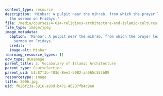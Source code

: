 ```yaml
---
content_type: resource
description: 'Minbar: A pulpit near the mihrab, from which the prayer leader gives
  the sermon on Fridays.'
file: /media/courses/4-614-religious-architecture-and-islamic-cultures-fall-2002/f026f23a3916a90db47145287fb4c9e8_3006.jpg
file_type: image/jpeg
image_metadata:
  caption: 'Minbar: A pulpit near the mihrab, from which the prayer leader gives the
    sermon on Fridays.'
  credit: ''
  image-alt: Minbar
learning_resource_types: []
ocw_type: OCWImage
parent_title: 2. Vocabulary of Islamic Architecture
parent_type: CourseSection
parent_uid: b1c87f3b-403d-8ee1-5082-aa965c555b89
resourcetype: Image
title: 3006.jpg
uid: f026f23a-3916-a90d-b471-45287fb4c9e8
---
```


